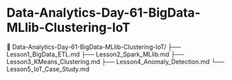 # Data-Analytics-Day-61-BigData-MLlib-Clustering-IoT
📁 Data-Analytics-Day-61-BigData-MLlib-Clustering-IoT/ ├── Lesson1_BigData_ETL.md ├── Lesson2_Spark_MLlib.md ├── Lesson3_KMeans_Clustering.md ├── Lesson4_Anomaly_Detection.md └── Lesson5_IoT_Case_Study.md
